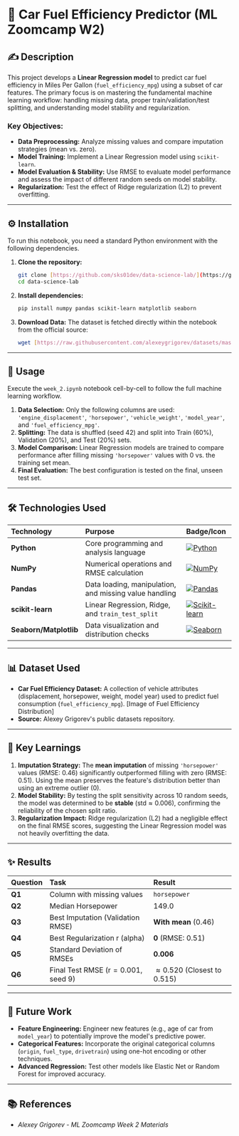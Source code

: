# 🚗 Car Fuel Efficiency Predictor (ML Zoomcamp W2)

## ✍️ Description

This project develops a **Linear Regression model** to predict car fuel efficiency in Miles Per Gallon (`fuel_efficiency_mpg`) using a subset of car features. The primary focus is on mastering the fundamental machine learning workflow: handling missing data, proper train/validation/test splitting, and understanding model stability and regularization.

### Key Objectives:

* **Data Preprocessing:** Analyze missing values and compare imputation strategies (mean vs. zero).
* **Model Training:** Implement a Linear Regression model using `scikit-learn`.
* **Model Evaluation & Stability:** Use RMSE to evaluate model performance and assess the impact of different random seeds on model stability.
* **Regularization:** Test the effect of Ridge regularization (L2) to prevent overfitting.

---

## ⚙️ Installation

To run this notebook, you need a standard Python environment with the following dependencies.

1.  **Clone the repository:**
    ```bash
    git clone [https://github.com/sks01dev/data-science-lab/](https://github.com/sks01dev/data-science-lab/)
    cd data-science-lab
    ```

2.  **Install dependencies:**
    ```bash
    pip install numpy pandas scikit-learn matplotlib seaborn
    ```

3.  **Download Data:** The dataset is fetched directly within the notebook from the official source:
    ```bash
    wget [https://raw.githubusercontent.com/alexeygrigorev/datasets/master/car_fuel_efficiency.csv](https://raw.githubusercontent.com/alexeygrigorev/datasets/master/car_fuel_efficiency.csv)
    ```

---

## 🏃 Usage

Execute the `week_2.ipynb` notebook cell-by-cell to follow the full machine learning workflow.

1.  **Data Selection:** Only the following columns are used: `'engine_displacement'`, `'horsepower'`, `'vehicle_weight'`, `'model_year'`, and `'fuel_efficiency_mpg'`.
2.  **Splitting:** The data is shuffled (seed 42) and split into Train (60%), Validation (20%), and Test (20%) sets.
3.  **Model Comparison:** Linear Regression models are trained to compare performance after filling missing `'horsepower'` values with 0 vs. the training set mean.
4.  **Final Evaluation:** The best configuration is tested on the final, unseen test set.

---

## 🛠️ Technologies Used

| Technology | Purpose | Badge/Icon |
| :--- | :--- | :--- |
| **Python** | Core programming and analysis language | [![Python](https://img.shields.io/badge/Python-3.x-blue?style=flat-square&logo=python&logoColor=white)](https://www.python.org/doc/) |
| **NumPy** | Numerical operations and RMSE calculation | [![NumPy](https://img.shields.io/badge/NumPy-1.x-blue?style=flat-square&logo=numpy&logoColor=white)](https://numpy.org/doc/) |
| **Pandas** | Data loading, manipulation, and missing value handling | [![Pandas](https://img.shields.io/badge/Pandas-2.x-150458?style=flat-square&logo=pandas&logoColor=white)](https://pandas.pydata.org/docs/) |
| **scikit-learn** | Linear Regression, Ridge, and `train_test_split` | [![Scikit-learn](https://img.shields.io/badge/Scikit--learn-1.x-orange?style=flat-square&logo=scikit-learn&logoColor=white)](https://scikit-learn.org/stable/documentation.html) |
| **Seaborn/Matplotlib** | Data visualization and distribution checks | [![Seaborn](https://img.shields.io/badge/Seaborn-0.12-darkgreen?style=flat-square&logo=seaborn&logoColor=white)](https://seaborn.pydata.org/) |

---

## 📊 Dataset Used

* **Car Fuel Efficiency Dataset:** A collection of vehicle attributes (displacement, horsepower, weight, model year) used to predict fuel consumption (`fuel_efficiency_mpg`). [Image of Fuel Efficiency Distribution]
* **Source:** Alexey Grigorev's public datasets repository.

---

## 🧠 Key Learnings

1.  **Imputation Strategy:** The **mean imputation** of missing `'horsepower'` values (RMSE: 0.46) significantly outperformed filling with zero (RMSE: 0.51). Using the mean preserves the feature's distribution better than using an extreme outlier (0).
2.  **Model Stability:** By testing the split sensitivity across 10 random seeds, the model was determined to be **stable** ($\text{std} \approx 0.006$), confirming the reliability of the chosen split ratio.
3.  **Regularization Impact:** Ridge regularization (L2) had a negligible effect on the final RMSE scores, suggesting the Linear Regression model was not heavily overfitting the data.

---

## ✨ Results

| Question | Task | Result |
| :--- | :--- | :--- |
| **Q1** | Column with missing values | `horsepower` |
| **Q2** | Median Horsepower | 149.0 |
| **Q3** | Best Imputation (Validation RMSE) | **With mean** (0.46) |
| **Q4** | Best Regularization $\text{r}$ (alpha) | **0** (RMSE: 0.51) |
| **Q5** | Standard Deviation of RMSEs | **0.006** |
| **Q6** | Final Test RMSE ($\text{r}=0.001$, seed 9) | $\approx 0.520$ (Closest to 0.515) |

---

## 🚀 Future Work

* **Feature Engineering:** Engineer new features (e.g., age of car from `model_year`) to potentially improve the model's predictive power.
* **Categorical Features:** Incorporate the original categorical columns (`origin`, `fuel_type`, `drivetrain`) using one-hot encoding or other techniques.
* **Advanced Regression:** Test other models like Elastic Net or Random Forest for improved accuracy.

---

## 📚 References

* *Alexey Grigorev - ML Zoomcamp Week 2 Materials*
